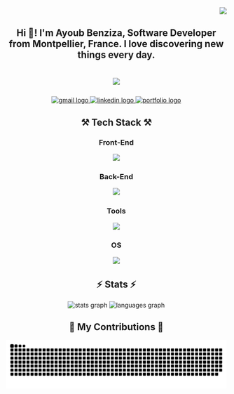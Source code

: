 <img align="right" src="https://visitor-badge.laobi.icu/badge?page_id=AyoubBenziza" />

<br>

<h2 align="center">Hi 👋! I'm Ayoub Benziza, Software Developer from Montpellier, France. I love discovering new things every day.</h2>

###

<br clear="both">

<div align="center">
  <img height="150" src="https://avatars.githubusercontent.com/u/64789925?v=4"  />
</div>

###

<div align="center">
  <a href="mailto:ayoub.cbenziza@gmail.com" target="_blank">
    <img src="https://img.shields.io/static/v1?message=Gmail&logo=gmail&label=&color=D14836&logoColor=white&labelColor=&style=for-the-badge" height="35" alt="gmail logo"  />
  </a>
  <a href="https://www.linkedin.com/in/ayoub-benziza/" target="_blank">
    <img src="https://img.shields.io/static/v1?message=LinkedIn&logo=linkedin&label=&color=0077B5&logoColor=white&labelColor=&style=for-the-badge" height="35" alt="linkedin logo"  />
  </a>
  <a href="https://www.ayoubbenziza.com/" target="_blank">
     <img src="https://img.shields.io/badge/Portfolio-BF5722?style=for-the-badge&logo=GoogleChrome&logoColor=white" target="_blank" height="35" alt="portfolio logo" />
  </a>
</div>

###

<div align="center">
<h2>⚒️ Tech Stack ⚒️</h2>
  <h3>Front-End</h3>
  <img src="https://skillicons.dev/icons?i=react,nextjs,angular,tailwind,bootstrap,html,css,js,ts" />
  <h3>Back-End</h3>
  <img src="https://skillicons.dev/icons?i=php,mysql,python,express,symfony,firebase" />
  <h3>Tools</h3>
  <img src="https://skillicons.dev/icons?i=vscode,docker,git,nodejs,bun,figma" />
  <h3>OS</h3>
  <img src="https://skillicons.dev/icons?i=windows,linux" />
</div>

###

<h2 align="center">⚡ Stats ⚡</h2>

<div align="center">
  <img src="https://github-readme-stats.vercel.app/api?username=AyoubBenziza&hide_title=false&hide_rank=false&show_icons=true&include_all_commits=true&count_private=true&disable_animations=false&theme=dark&locale=en&hide_border=false" height="150" alt="stats graph"  />
  <img src="https://github-readme-stats.vercel.app/api/top-langs?username=AyoubBenziza&locale=en&hide_title=false&layout=compact&card_width=320&langs_count=5&theme=dark&hide_border=false" height="150" alt="languages graph"  />
</div>

###

<div align="center">
  <h2>🐍 My Contributions 🐍</h2>
  
  <img src="https://raw.githubusercontent.com/AyoubBenziza/AyoubBenziza/output/snake.svg" alt="Snake animation" />
</div>

###
